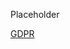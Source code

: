 Placeholder

[GDPR](https://github.com/mitmedialab/Consent-HackDay/blob/master/Legal/GDPR%20Markup.pdf)

